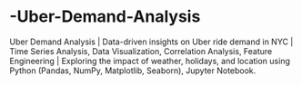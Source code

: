 # -Uber-Demand-Analysis
Uber Demand Analysis | Data-driven insights on Uber ride demand in NYC | Time Series Analysis, Data Visualization, Correlation Analysis, Feature Engineering | Exploring the impact of weather, holidays, and location using Python (Pandas, NumPy, Matplotlib, Seaborn), Jupyter Notebook.
